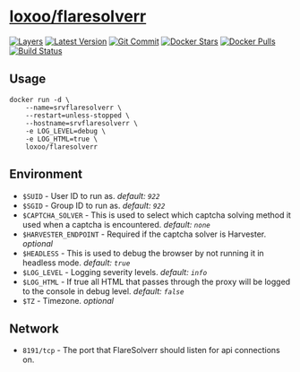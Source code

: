 [hub]: https://hub.docker.com/r/loxoo/flaresolverr
[mbdg]: https://microbadger.com/images/loxoo/flaresolverr
[git]: https://github.com/triptixx/flaresolverr
[actions]: https://github.com/triptixx/flaresolverr/actions

# [loxoo/flaresolverr][hub]
[![Layers](https://images.microbadger.com/badges/image/loxoo/flaresolverr.svg)][mbdg]
[![Latest Version](https://images.microbadger.com/badges/version/loxoo/flaresolverr.svg)][hub]
[![Git Commit](https://images.microbadger.com/badges/commit/loxoo/flaresolverr.svg)][git]
[![Docker Stars](https://img.shields.io/docker/stars/loxoo/flaresolverr.svg)][hub]
[![Docker Pulls](https://img.shields.io/docker/pulls/loxoo/flaresolverr.svg)][hub]
[![Build Status](https://github.com/triptixx/flaresolverr/workflows/docker%20build/badge.svg)][actions]

## Usage

```shell
docker run -d \
    --name=srvflaresolverr \
    --restart=unless-stopped \
    --hostname=srvflaresolverr \
    -e LOG_LEVEL=debug \
    -e LOG_HTML=true \
    loxoo/flaresolverr
```
## Environment

- `$SUID`                   - User ID to run as. _default: `922`_
- `$SGID`                   - Group ID to run as. _default: `922`_
- `$CAPTCHA_SOLVER`         - This is used to select which captcha solving method it used when a captcha is encountered. _default: `none`_
- `$HARVESTER_ENDPOINT`     - Required if the captcha solver is Harvester. _optional_
- `$HEADLESS`               - This is used to debug the browser by not running it in headless mode. _default: `true`_
- `$LOG_LEVEL`              - Logging severity levels. _default: `info`_
- `$LOG_HTML`               - If true all HTML that passes through the proxy will be logged to the console in debug level. _default: `false`_
- `$TZ`                     - Timezone. _optional_

## Network

- `8191/tcp`       - The port that FlareSolverr should listen for api connections on.